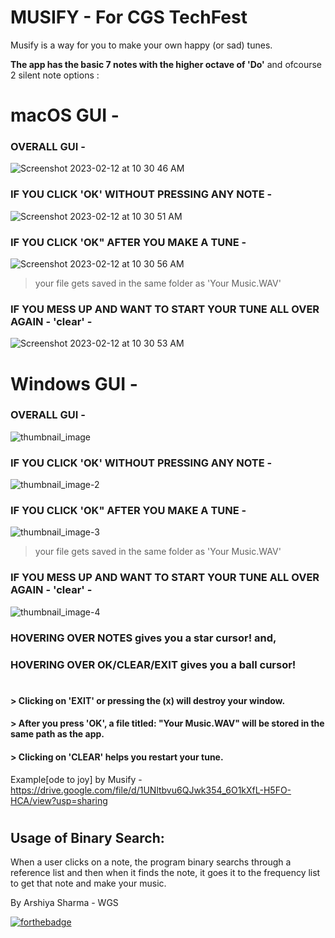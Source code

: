 # **MUSIFY** - For CGS TechFest

Musify is a way for you to make your own happy (or sad) tunes.

**The app has the basic 7 notes with the higher octave of 'Do'** and ofcourse 2 silent note options :

# macOS GUI -
### OVERALL GUI - 
![Screenshot 2023-02-12 at 10 30 46 AM](https://user-images.githubusercontent.com/71538893/218294186-d8c63ca6-386f-463a-8691-715d1ec43514.png)


### IF YOU CLICK 'OK' WITHOUT PRESSING ANY NOTE -
![Screenshot 2023-02-12 at 10 30 51 AM](https://user-images.githubusercontent.com/71538893/218294193-b9bb6e5c-e07d-4d92-8f17-91155261b6f6.png)


### IF YOU CLICK 'OK" AFTER YOU MAKE A TUNE - 
![Screenshot 2023-02-12 at 10 30 56 AM](https://user-images.githubusercontent.com/71538893/218294211-51c01ab1-8fa5-4e81-b669-bb056f5dec7c.png)
>your file gets saved in the same folder as 'Your Music.WAV'

### IF YOU MESS UP AND WANT TO START YOUR TUNE ALL OVER AGAIN - 'clear' -
![Screenshot 2023-02-12 at 10 30 53 AM](https://user-images.githubusercontent.com/71538893/218294199-d31be8f4-e981-4c8f-8b44-91c77bec7448.png)


# Windows GUI - 
### OVERALL GUI - 
![thumbnail_image](https://user-images.githubusercontent.com/71538893/218293575-bf4adbb5-19a8-4dd2-bd39-63b1f5439ceb.png)


### IF YOU CLICK 'OK' WITHOUT PRESSING ANY NOTE -
![thumbnail_image-2](https://user-images.githubusercontent.com/71538893/218293804-3bef48e3-c993-46b9-921c-f0e194457993.png)


### IF YOU CLICK 'OK" AFTER YOU MAKE A TUNE - 
![thumbnail_image-3](https://user-images.githubusercontent.com/71538893/218293813-6a7e6244-6edc-43ce-8d18-4108e1b1e926.png)
> your file gets saved in the same folder as 'Your Music.WAV'

### IF YOU MESS UP AND WANT TO START YOUR TUNE ALL OVER AGAIN - 'clear' -
![thumbnail_image-4](https://user-images.githubusercontent.com/71538893/218293819-1d332bfa-b536-4076-8d84-bb60fea46494.png)


### HOVERING OVER NOTES gives you a star cursor! and, 
### HOVERING OVER OK/CLEAR/EXIT gives you a ball cursor! 

#
#
#### > Clicking on 'EXIT' or pressing the (x) will destroy your window.
#### > After you press 'OK', a file titled: "Your Music.WAV" will be stored in the same path as the app. 
#### > Clicking on 'CLEAR' helps you restart your tune.


Example[ode to joy] by Musify - https://drive.google.com/file/d/1UNltbvu6QJwk354_6O1kXfL-H5FO-HCA/view?usp=sharing

#
## Usage of Binary Search:
When a user clicks on a note, the program binary searchs through a reference list and then when it finds the note, it goes it to the frequency list to get that note and make your music.

By Arshiya Sharma - WGS

[![forthebadge](https://forthebadge.com/images/badges/made-with-python.svg)](https://forthebadge.com)
